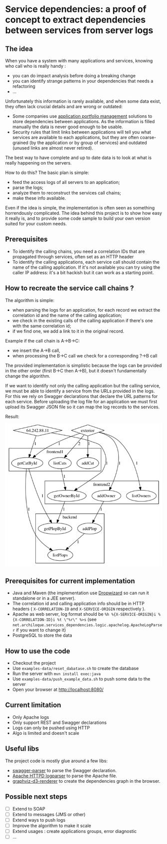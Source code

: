 # Service dependencies: a proof of concept to extract dependencies between services from server logs

## The idea

When you have a system with many applications and services, knowing who call who is really handy :
- you can do impact analysis before doing a breaking change
- you can identify strange patterns in your dependencies that needs a refactoring
- …

Unfortunately this information is rarely available, and when some data exist, they often lack crucial details and are wrong or outdated:
- Some companies use [application portfolio management](https://en.wikipedia.org/wiki/Application_portfolio_management) solutions to store dependencies between applications. As the information is filled manually the data is never good enough to be usable.
- Security rules that limit links between applications will tell you what services are available to each applications, but they are often coarse-grained (by the application or by group of services) and outdated (unused links are almost never retired).

The best way to have complete and up to date data is to look at what is really happening on the servers.

How to do this? The basic plan is simple:
- feed the access logs of all servers to an application;
- parse the logs;
- analyze them to reconstruct the services call chains;
- make these info available.

Even if the idea is simple, the implementation is often seen as something horrendously complicated. The idea behind this project is to show how easy it really is, and to provide some code sample to build your own version suited for your custom needs.

## Prerequisites

- To identify the calling chains, you need a correlation IDs that are propagated through services, often set as an HTTP header
- To identify the calling applications, each service call should contain the name of the calling application. If it's not available you can try using the caller IP address: it's a bit hackish but it can work as a starting point.

## How to recreate the service call chains ?

The algorithm is simple:
- when parsing the logs for an application, for each record we extract the correlation id and the name of the calling application;
- we check in the existing calls of the calling application if there's one with the same correlation id;
- if we find one, we add a link to it in the original record.

Example if the call chain is A→B→C:
- we insert the A→B call,
- when processing the B→C call we check for a corresponding ?→B call

The provided implementation is simplistic because the logs can be provided in the other order (first B→C then A→B), but it doesn't fundamentally change the algorithm.

If we want to identify not only the calling application but the calling service, we must be able to identify a service from the URLs provided in the logs. For this we rely on Swagger declarations that declare the URL patterns for each service. Before uploading the log file for an application we must first upload its Swagger JSON file so it can map the log records to the services.

Result:

![Graph example](graph.png)


## Prerequisites for current implementation

- Java and Maven (the implementation use [Dropwizard](http://dropwizard.io) so can run it standalone or in a JEE server).
- The correlation id and calling application info should be in HTTP headers ( `X-CORRELATION-ID` and `X-SERVICE-ORIGIN` respectively ).
- Apache as web server, log format should be `%h %{X-SERVICE-ORIGIN}i %{X-CORRELATION-ID}i %t \"%r\" %>s` (see `net.archiloque.services_dependencies.logic.apachelog.ApacheLogParser` if you want to change it)
- PostgreSQL to store the data

## How to use the code

- Checkout the project
- Use `examples-data/reset_dabatase.sh` to create the database
- Run the server with `mvn install exec:java`
- Use `examples-data/push_example_data.sh` to push some data to the server
- Open your browser at [http://localhost:8080/](http://localhost:8080/)

## Current limitation

- Only Apache logs
- Only support REST and Swagger declarations
- Logs can only be pushed using HTTP
- Algo is limited and doesn't scale

## Useful libs

The project code is mostly glue around a few libs:
- [swagger-parser](https://github.com/swagger-api/swagger-parser) to parse the Swagger declaration.
- [Apache HTTPD logparser](https://github.com/nielsbasjes/logparser) to parse the Apache file.
- [graphviz-d3-renderer](https://github.com/mstefaniuk/graph-viz-d3-js) to create the dependencies graph in the browser.

## Possible next steps

- [ ] Extend to SOAP
- [ ] Extend to messages (JMS or other)
- [ ] Extend ways to push logs
- [ ] Improve the algorithm to make it scale
- [ ] Extend usages : create applications groups, error diagnostic
- [ ] …
